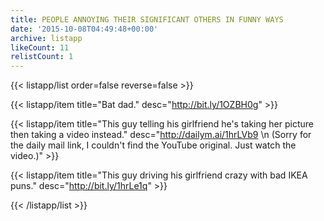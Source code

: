 ```yaml
---
title: PEOPLE ANNOYING THEIR SIGNIFICANT OTHERS IN FUNNY WAYS
date: '2015-10-08T04:49:48+00:00'
archive: listapp
likeCount: 11
relistCount: 1
---
```


{{< listapp/list order=false reverse=false >}}

   {{< listapp/item title="Bat dad."
      desc="http://bit.ly/1OZBH0g" >}}

   {{< listapp/item title="This guy telling his girlfriend he's taking her picture then taking a video instead."
      desc="http://dailym.ai/1hrLVb9 \n (Sorry for the daily mail link, I couldn't find the YouTube original. Just watch the video.)" >}}

   {{< listapp/item title="This guy driving his girlfriend crazy with bad IKEA puns."
      desc="http://bit.ly/1hrLe1q" >}}

{{< /listapp/list >}}

